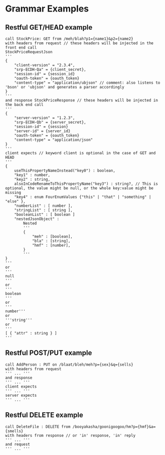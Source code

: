 Grammar Examples
================

Restful GET/HEAD example
------------------------

    call StockPrice: GET from /meh/blah?p1={name1}&p2={name2}
    with headers from request // these headers will be injected in the front end call
    StockPriceRequestJson
    '''
    {
        "client-version" = "2.3.4",
        "srp-ECDH-Qa" = {client_secret},
        "session-id" = {session_id}
        "oauth-token" = {oauth_token}
        "content-type" = "application/ubjson" // comment: also listens to 'bson' or 'ubjson' and generates a parser accordingly
    }
    '''
    and response StockPriceResponse // these headers will be injected in the back end call
    '''
    {
        "server-version" = "1.2.3",
        "srp-ECDH-Qb" = {server_secret},
        "session-id" = {session}
        "server-id" = {server_id}
        "oauth-token" = {oauth_token}
        "content-type" = "application/json"
    }
    '''
    client expects // keyword client is optional in the case of GET and HEAD
    '''
    {
        useThisPropertyNameInstead("key0") : boolean,
        "key1" : number,
        "key2" : string,
        alsoInCodeRenameToThisPropertyName("key3") : string?, // This is optional, the value might be null, or the whole key:value might be missing
        "key4" : enum FourEnumValues {"this" | "that" | "something" | "else" },
        "numberList" : [ number ],
        "stringList" : [ string ],
        "booleanList" : [ boolean ]
        "nestedJsonObject" :
            Nested
            '''
            {
                "meh" : [boolean],
                "bla" : [string],
                "hmf" : [number],
            }
            '''
    }
    '''
    or
    '''
    null
    '''
    or
    '''
    boolean
    '''
    or
    '''
    number'''
    or
    '''string'''
    or
    '''
    [ { "attr" : string } ]
    '''


Restful POST/PUT example
--------------------

    call AddPerson : PUT on /blaat/bleh/meh?p={sex}&q={sells}
    with headers from request
    ''' ... '''
    and response
    ''' ... '''
    client expects
    ''' ... '''
    server expects
    ''' ... '''

Restful DELETE example
----------------------

    call DeleteFile : DELETE from /booyakasha/goonigoogoo/hm?p={hmf}&a={smells}
    with headers from response // or 'in' response, 'in' reply
    ''' ... '''
    and request
    ''' ... '''

